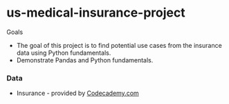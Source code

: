 # us-medical-insurance-project
 
Goals
- The goal of this project is to find potential use cases from the insurance data using Python fundamentals.
- Demonstrate Pandas and Python fundamentals.

### Data
- Insurance - provided by [Codecademy.com](codecademy.com)
